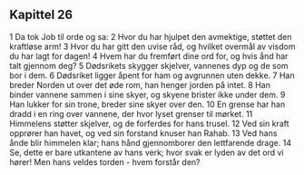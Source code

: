 ## Kapittel 26

1 Da tok Job til orde og sa:
2 Hvor du har hjulpet den avmektige, støttet den kraftløse arm!
3 Hvor du har gitt den uvise råd, og hvilket overmål av visdom du har lagt for dagen!
4 Hvem har du fremført dine ord for, og hvis ånd har talt gjennom deg?
5 Dødsrikets skygger skjelver, vannenes dyp og de som bor i dem.
6 Dødsriket ligger åpent for ham og avgrunnen uten dekke.
7 Han breder Norden ut over det øde rom, han henger jorden på intet.
8 Han binder vannene sammen i sine skyer, og skyene brister ikke under dem.
9 Han lukker for sin trone, breder sine skyer over den.
10 En grense har han dradd i en ring over vannene, der hvor lyset grenser til mørket.
11 Himmelens støtter skjelver, og de forferdes for hans trusel.
12 Ved sin kraft opprører han havet, og ved sin forstand knuser han Rahab.
13 Ved hans ånde blir himmelen klar; hans hånd gjennomborer den lettfarende drage.
14 Se, dette er bare utkantene av hans verk; hvor svak er lyden av det ord vi hører! Men hans veldes torden - hvem forstår den?

